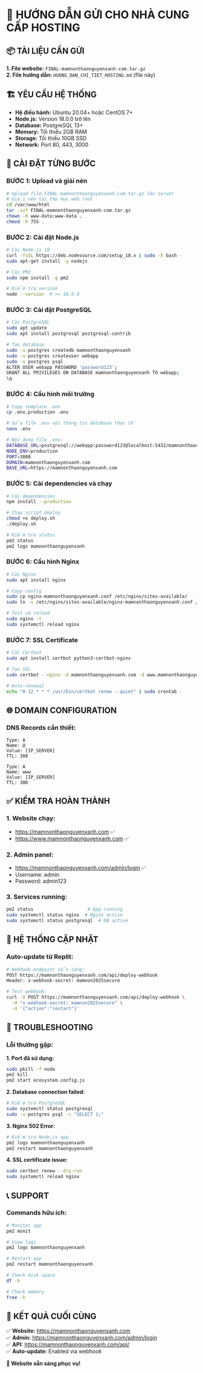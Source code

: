 # 🎯 HƯỚNG DẪN GỬI CHO NHÀ CUNG CẤP HOSTING

## 📦 TÀI LIỆU CẦN GỬI

**1. File website:** `FINAL-mamnonthaonguyenxanh-com.tar.gz`  
**2. File hướng dẫn:** `HUONG_DAN_CHI_TIET_HOSTING.md` (file này)

## 🏗️ YÊU CẦU HỆ THỐNG

- **Hệ điều hành:** Ubuntu 20.04+ hoặc CentOS 7+
- **Node.js:** Version 18.0.0 trở lên  
- **Database:** PostgreSQL 13+
- **Memory:** Tối thiểu 2GB RAM
- **Storage:** Tối thiểu 10GB SSD
- **Network:** Port 80, 443, 3000

## 🔧 CÀI ĐẶT TỪNG BƯỚC

### BƯỚC 1: Upload và giải nén
```bash
# Upload file FINAL-mamnonthaonguyenxanh-com.tar.gz lên server
# Giải nén tại thư mục web root
cd /var/www/html
tar -xzf FINAL-mamnonthaonguyenxanh-com.tar.gz
chown -R www-data:www-data .
chmod -R 755 .
```

### BƯỚC 2: Cài đặt Node.js
```bash
# Cài Node.js 18
curl -fsSL https://deb.nodesource.com/setup_18.x | sudo -E bash -
sudo apt-get install -y nodejs

# Cài PM2
sudo npm install -g pm2

# Kiểm tra version
node --version  # >= 18.0.0
```

### BƯỚC 3: Cài đặt PostgreSQL
```bash
# Cài PostgreSQL
sudo apt update
sudo apt install postgresql postgresql-contrib

# Tạo database
sudo -u postgres createdb mamnonthaonguyenxanh
sudo -u postgres createuser webapp
sudo -u postgres psql
ALTER USER webapp PASSWORD 'password123';
GRANT ALL PRIVILEGES ON DATABASE mamnonthaonguyenxanh TO webapp;
\q
```

### BƯỚC 4: Cấu hình môi trường
```bash
# Copy template .env
cp .env.production .env

# Sửa file .env với thông tin database thực tế
nano .env

# Nội dung file .env:
DATABASE_URL=postgresql://webapp:password123@localhost:5432/mamnonthaonguyenxanh
NODE_ENV=production
PORT=3000
DOMAIN=mamnonthaonguyenxanh.com
BASE_URL=https://mamnonthaonguyenxanh.com
```

### BƯỚC 5: Cài dependencies và chạy
```bash
# Cài dependencies
npm install --production

# Chạy script deploy
chmod +x deploy.sh
./deploy.sh

# Kiểm tra status
pm2 status
pm2 logs mamnonthaonguyenxanh
```

### BƯỚC 6: Cấu hình Nginx
```bash
# Cài Nginx
sudo apt install nginx

# Copy config
sudo cp nginx-mamnonthaonguyenxanh.conf /etc/nginx/sites-available/
sudo ln -s /etc/nginx/sites-available/nginx-mamnonthaonguyenxanh.conf /etc/nginx/sites-enabled/

# Test và reload
sudo nginx -t
sudo systemctl reload nginx
```

### BƯỚC 7: SSL Certificate
```bash
# Cài Certbot
sudo apt install certbot python3-certbot-nginx

# Tạo SSL
sudo certbot --nginx -d mamnonthaonguyenxanh.com -d www.mamnonthaonguyenxanh.com

# Auto-renewal
echo "0 12 * * * /usr/bin/certbot renew --quiet" | sudo crontab -
```

## 🌐 DOMAIN CONFIGURATION

### DNS Records cần thiết:
```
Type: A
Name: @
Value: [IP_SERVER]
TTL: 300

Type: A  
Name: www
Value: [IP_SERVER]
TTL: 300
```

## ✅ KIỂM TRA HOÀN THÀNH

### 1. Website chạy:
- https://mamnonthaonguyenxanh.com ✅
- https://www.mamnonthaonguyenxanh.com ✅

### 2. Admin panel:
- https://mamnonthaonguyenxanh.com/admin/login ✅
- Username: admin
- Password: admin123

### 3. Services running:
```bash
pm2 status                    # App running
sudo systemctl status nginx  # Nginx active
sudo systemctl status postgresql  # DB active
```

## 🔄 HỆ THỐNG CẬP NHẬT

### Auto-update từ Replit:
```bash
# Webhook endpoint sẵn sàng:
POST https://mamnonthaonguyenxanh.com/api/deploy-webhook
Header: x-webhook-secret: mamnon2025secure

# Test webhook:
curl -X POST https://mamnonthaonguyenxanh.com/api/deploy-webhook \
  -H "x-webhook-secret: mamnon2025secure" \
  -d '{"action":"restart"}'
```

## 🚨 TROUBLESHOOTING

### Lỗi thường gặp:

**1. Port đã sử dụng:**
```bash
sudo pkill -f node
pm2 kill
pm2 start ecosystem.config.js
```

**2. Database connection failed:**
```bash
# Kiểm tra PostgreSQL
sudo systemctl status postgresql
sudo -u postgres psql -c "SELECT 1;"
```

**3. Nginx 502 Error:**
```bash
# Kiểm tra Node.js app
pm2 logs mamnonthaonguyenxanh
pm2 restart mamnonthaonguyenxanh
```

**4. SSL certificate issue:**
```bash
sudo certbot renew --dry-run
sudo systemctl reload nginx
```

## 📞 SUPPORT

### Commands hữu ích:
```bash
# Monitor app
pm2 monit

# View logs
pm2 logs mamnonthaonguyenxanh

# Restart app
pm2 restart mamnonthaonguyenxanh

# Check disk space
df -h

# Check memory
free -h
```

## 🎯 KẾT QUẢ CUỐI CÙNG

✅ **Website:** https://mamnonthaonguyenxanh.com  
✅ **Admin:** https://mamnonthaonguyenxanh.com/admin/login  
✅ **API:** https://mamnonthaonguyenxanh.com/api/  
✅ **Auto-update:** Enabled via webhook  

**🎉 Website sẵn sàng phục vụ!**